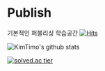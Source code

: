 # Publish
기본적인 퍼블리싱 학습공간
[![Hits](https://hits.seeyoufarm.com/api/count/incr/badge.svg?url=https%3A%2F%2Fgithub.com%2FKimTimo%2FPublish.git&count_bg=%2379C83D&title_bg=%23555555&icon=&icon_color=%23E7E7E7&title=hits&edge_flat=false)](https://hits.seeyoufarm.com)

![KimTimo's github stats](https://github-readme-stats.vercel.app/api?username=KimTimo&show_icons=true)

[![solved.ac tier](http://mazassumnida.wtf/api/generate_badge?boj=KimTimo)](https://solved.ac/KimTimo)
